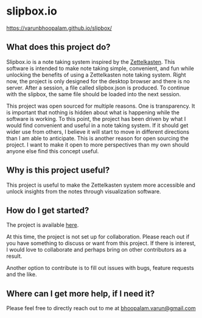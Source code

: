 # slipbox.io
https://varunbhoopalam.github.io/slipbox/

## What does this project do?
Slipbox.io is a note taking system inspired by the [Zettelkasten](https://en.wikipedia.org/wiki/Zettelkasten). This software is intended to make note taking simple, convenient, and fun while unlocking the benefits of using a Zettelkasten note taking system. Right now, the project is only designed for the desktop browser and there is no server. After a session, a file called slipbox.json is produced. To continue with the slipbox, the same file should be loaded into the next session.

This project was open sourced for multiple reasons. One is transparency. It is important that nothing is hidden about what is happening while the software is working. To this point, the project has been driven by what I would find convenient and useful in a note taking system. If it should get wider use from others, I believe it will start to move in different directions than I am able to anticipate. This is another reason for open sourcing the project. I want to make it open to more perspectives than my own should anyone else find this concept useful.

## Why is this project useful?
This project is useful to make the Zettelkasten system more accessible and unlock insights from the notes through visualization software. 

## How do I get started?
The project is available [here](https://varunbhoopalam.github.io/slipbox/).

At this time, the project is not set up for collaboration. Please reach out if you have something to discuss or want from this project. If there is interest, I would love to collaborate and perhaps bring on other contributors as a result. 

Another option to contribute is to fill out issues with bugs, feature requests and the like.

## Where can I get more help, if I need it?
Please feel free to directly reach out to me at bhoopalam.varun@gmail.com
